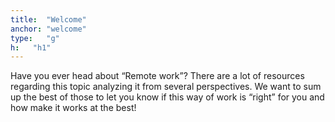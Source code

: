 ```yaml
---
title:  "Welcome"
anchor: "welcome"
type:   "g"
h:   "h1"
---
```


Have you ever head about “Remote work”? There are a lot of resources regarding this topic analyzing it from several 
perspectives. 
We want to sum up the best of those to let you know if this way of work is “right” for you and how make it works at 
the best!